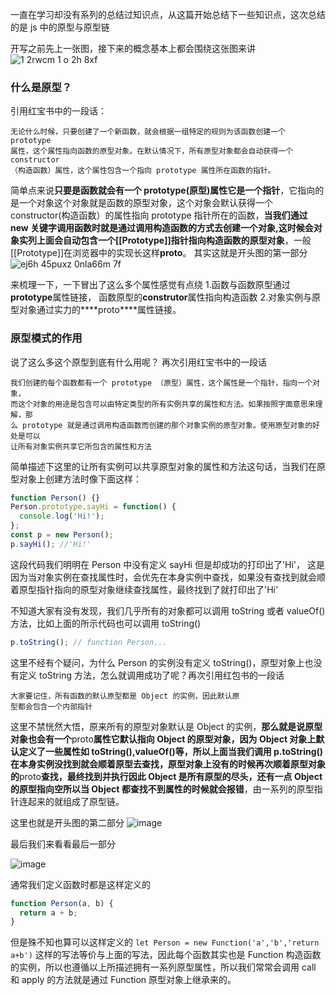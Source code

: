一直在学习却没有系列的总结过知识点，从这篇开始总结下一些知识点，这次总结的是 js 中的原型与原型链

开写之前先上一张图，接下来的概念基本上都会围绕这张图来讲
![1 2rwcm 1 o 2h 8xf](https://user-images.githubusercontent.com/44893721/53714411-3577dc00-3e89-11e9-8128-49f13b226f45.png)

### **什么是原型？**

引用红宝书中的一段话：

```
无论什么时候，只要创建了一个新函数，就会根据一组特定的规则为该函数创建一个 prototype
属性，这个属性指向函数的原型对象。在默认情况下，所有原型对象都会自动获得一个 constructor
（构造函数）属性，这个属性包含一个指向 prototype 属性所在函数的指针。
```

简单点来说**只要是函数就会有一个 prototype(原型)属性它是一个指针**，它指向的是一个对象这个对象就是函数的原型对象，这个对象会默认获得一个 constructor(构造函数）的属性指向 prototype 指针所在的函数，**当我们通过 new 关键字调用函数时就是通过调用构造函数的方式去创建一个对象,这时候会对象实列上面会自动包含一个[[Prototype]]指针指向构造函数的原型对象**，一般[[Prototype]]在浏览器中的实现长这样**proto**。
其实这就是开头图的第一部分
![ej6h 45puxz 0nla66m 7f](https://user-images.githubusercontent.com/44893721/53715365-85a46d80-3e8c-11e9-8246-26812203fa03.png)

来梳理一下，一下冒出了这么多个属性感觉有点绕 1.函数与函数原型通过**prototype**属性链接， 函数原型的**construtor**属性指向构造函数 2.对象实例与原型对象通过实力的\***\*proto\*\***属性链接。

### 原型模式的作用

说了这么多这个原型到底有什么用呢？
再次引用红宝书中的一段话

```
我们创建的每个函数都有一个 prototype （原型）属性，这个属性是一个指针，指向一个对象，
而这个对象的用途是包含可以由特定类型的所有实例共享的属性和方法。如果按照字面意思来理解，那
么 prototype 就是通过调用构造函数而创建的那个对象实例的原型对象。使用原型对象的好处是可以
让所有对象实例共享它所包含的属性和方法
```

简单描述下这里的让所有实例可以共享原型对象的属性和方法这句话，当我们在原型对象上创建方法时像下面这样：

```js
function Person() {}
Person.prototype.sayHi = function() {
  console.log('Hi!');
};
const p = new Person();
p.sayHi(); //'Hi!'
```

这段代码我们明明在 Person 中没有定义 sayHi 但是却成功的打印出了'Hi'， 这是因为当对象实例在查找属性时，会优先在本身实例中查找，如果没有查找到就会顺着原型指针指向的原型对象继续查找属性，最终找到了就打印出了'Hi'

不知道大家有没有发现，我们几乎所有的对象都可以调用 toString 或者 valueOf()方法，比如上面的所示代码也可以调用 toString()

```js
p.toString(); // function Person...
```

这里不经有个疑问，为什么 Person 的实例没有定义 toString()，原型对象上也没有定义 toString 方法，怎么就调用成功了呢？再次引用红包书的一段话

```
大家要记住，所有函数的默认原型都是 Object 的实例，因此默认原
型都会包含一个内部指针
```

这里不禁恍然大悟，原来所有的原型对象默认是 Object 的实例，**那么就是说原型对象也会有一个**proto**属性它默认指向 Object 的原型对象，因为 Object 对象上默认定义了一些属性如 toString(),valueOf()等，所以上面当我们调用 p.toString() 在本身实例没找到就会顺着原型去查找，原型对象上没有的时候再次顺着原型对象的**proto**查找，最终找到并执行因此 Object 是所有原型的尽头，还有一点 Object 的原型指向空所以当 Object 都查找不到属性的时候就会报错**，由一系列的原型指针连起来的就组成了原型链。

这里也就是开头图的第二部分
![image](https://user-images.githubusercontent.com/44893721/53717226-71fc0580-3e92-11e9-98a9-824891658bf4.png)

最后我们来看看最后一部分

![image](https://user-images.githubusercontent.com/44893721/53717251-86400280-3e92-11e9-8a3b-07284fee1f37.png)

通常我们定义函数时都是这样定义的

```js
function Person(a, b) {
  return a + b;
}
```

但是殊不知也算可以这样定义的
`let Person = new Function('a','b','return a+b')`
这样的写法等价与上面的写法，因此每个函数其实也是 Function 构造函数的实例，所以也遵循以上所描述拥有一系列原型属性，所以我们常常会调用 call 和 apply 的方法就是通过 Function 原型对象上继承来的。
